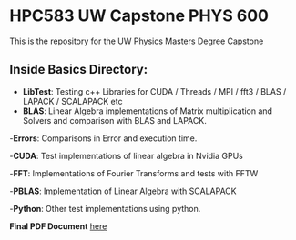 # HPC583 UW Capstone PHYS 600
This is the repository for the UW Physics Masters Degree Capstone 

## Inside **Basics** Directory:

+ **LibTest**: Testing c++ Libraries for CUDA / Threads / MPI / fft3 / BLAS / LAPACK / SCALAPACK etc
+ **BLAS**: Linear Algebra implementations of Matrix multiplication and Solvers and comparison with BLAS and LAPACK. 

-**Errors**: Comparisons in Error and execution time.

-**CUDA**: Test implementations of linear algebra in Nvidia GPUs

-**FFT**: Implementations of Fourier Transforms and tests with FFTW

-**PBLAS**: Implementation of Linear Algebra with SCALAPACK

-**Python**: Other test implementations using python.

**Final PDF Document** [here][link1]

[link1]: https://github.com/ulitoo/HPC583/blob/main/PHYS_600_High_Performance_Computing_Techniques_in_Theoretical_Physics.pdf